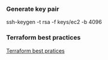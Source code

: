 ### Generate key pair

ssh-keygen -t rsa -f keys/ec2 -b 4096


### Terraform best practices

[Terraform best pratices](https://terrateam.io/blog/terraform-best-practices-ci-cd/)
